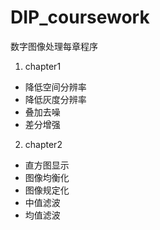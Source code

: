 # DIP_coursework
数字图像处理每章程序
1. chapter1
- 降低空间分辨率
- 降低灰度分辨率
- 叠加去噪
- 差分增强
2. chapter2
- 直方图显示
- 图像均衡化
- 图像规定化
- 中值滤波
- 均值滤波
